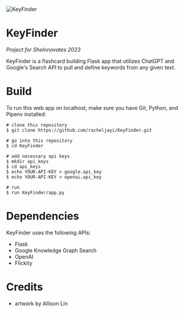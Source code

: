 ![KeyFinder](https://i.imgur.com/FpD7ra1.png)
# KeyFinder
*Project for SheInnovates 2023*

KeyFinder is a flashcard building Flask app that utilizes ChatGPT and Google's Search API to pull and define keywords 
from any given text.

# Build
To run this web app on localhost, make sure you have Git, Python, and Pipenv installed:
```
# clone this repository
$ git clone https://github.com/racheljayi/KeyFinder.git

# go into this repository
$ cd KeyFinder

# add necessary api keys
$ mkdir api_keys
$ cd api_keys
$ echo YOUR-API-KEY > google.api_key
$ echo YOUR-API-KEY > openai.api_key

# run
$ run KeyFinder/app.py
```

# Dependencies 
KeyFinder uses the following APIs:
- Flask 
- Google Knowledge Graph Search
- OpenAI
- Flickity

# Credits
- artwork by Allison Lin
